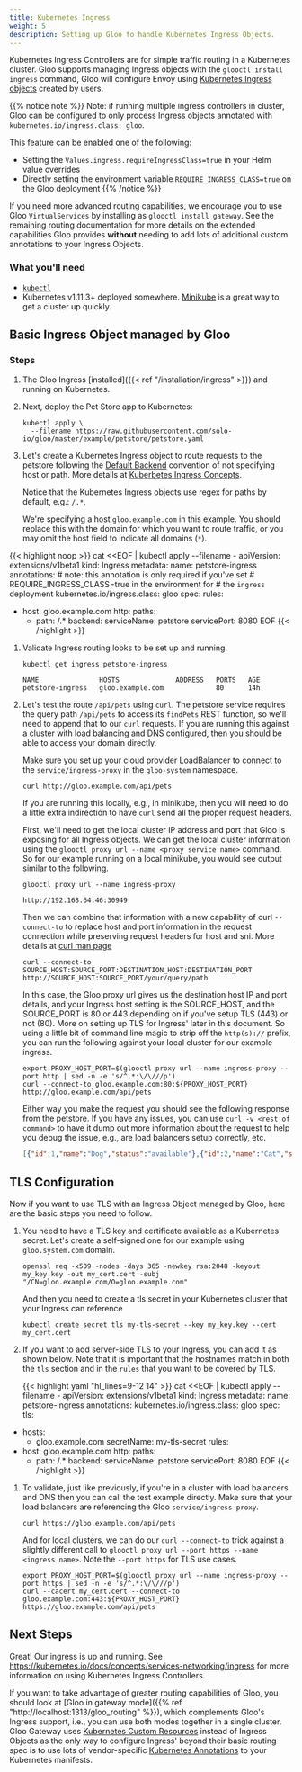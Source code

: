 ```yaml
---
title: Kubernetes Ingress 
weight: 5
description: Setting up Gloo to handle Kubernetes Ingress Objects.
---
```


Kubernetes Ingress Controllers are for simple traffic routing in a Kubernetes cluster. Gloo supports managing Ingress
objects with the `glooctl install ingress` command, Gloo will configure Envoy using [Kubernetes Ingress objects](https://kubernetes.io/docs/concepts/services-networking/ingress/) created by users.

{{% notice note %}}
Note: if running multiple ingress controllers in cluster, Gloo can be configured to only process Ingress objects annotated with `kubernetes.io/ingress.class: gloo`. 

This feature can be enabled one of the following:
* Setting the `Values.ingress.requireIngressClass=true` in your Helm value overrides
* Directly setting the environment variable `REQUIRE_INGRESS_CLASS=true` on the Gloo deployment
{{% /notice %}}

If you need more advanced routing capabilities, we encourage you to use Gloo `VirtualServices` by installing as
`glooctl install gateway`. See the remaining routing documentation for more details on the extended capabilities Gloo
provides **without** needing to add lots of additional custom annotations to your Ingress Objects.

### What you'll need

* [`kubectl`](https://kubernetes.io/docs/tasks/tools/install-kubectl/)
* Kubernetes v1.11.3+ deployed somewhere. [Minikube](https://kubernetes.io/docs/tasks/tools/install-minikube/) is a
great way to get a cluster up quickly.

## Basic Ingress Object managed by Gloo

### Steps

1. The Gloo Ingress [installed]({{< ref "/installation/ingress" >}}) and running on Kubernetes.

1. Next, deploy the Pet Store app to Kubernetes:

    ```shell
    kubectl apply \
      --filename https://raw.githubusercontent.com/solo-io/gloo/master/example/petstore/petstore.yaml
    ```

1. Let's create a Kubernetes Ingress object to route requests to the petstore following the [Default Backend](https://kubernetes.io/docs/concepts/services-networking/ingress/#default-backend)
convention of not specifying host or path. More details at [Kuberbetes Ingress Concepts](https://kubernetes.io/docs/concepts/services-networking/ingress/).

    Notice that the Kubernetes Ingress objects use regex for paths by default, e.g.: `/.*`.

    We're specifying a host `gloo.example.com` in this example. You should replace this with the domain for which you want to route traffic, or you may omit the host field to indicate all domains (`*`).

{{< highlight noop >}}
cat <<EOF | kubectl apply --filename -
apiVersion: extensions/v1beta1
kind: Ingress
metadata:
 name: petstore-ingress
 annotations:
    # note: this annotation is only required if you've set 
    # REQUIRE_INGRESS_CLASS=true in the environment for 
    # the `ingress` deployment
    kubernetes.io/ingress.class: gloo
spec:
  rules:
  - host: gloo.example.com
    http:
      paths:
      - path: /.*
        backend:
          serviceName: petstore
          servicePort: 8080
EOF
    {{< /highlight >}}

1. Validate Ingress routing looks to be set up and running.

    ```shell
    kubectl get ingress petstore-ingress
    ```

    ```noop
    NAME               HOSTS              ADDRESS   PORTS   AGE
    petstore-ingress   gloo.example.com             80      14h
    ```

1. Let's test the route `/api/pets` using `curl`. The petstore service requires the query path `/api/pets` to access its
`findPets` REST function, so we'll need to append that to our `curl` requests. If you are running this against a cluster
with load balancing and DNS configured, then you should be able to access your domain directly.

    Make sure you set up your cloud provider LoadBalancer to connect to the `service/ingress-proxy` in the `gloo-system`
    namespace.

    ```shell
    curl http://gloo.example.com/api/pets
    ```

    If you are running this locally, e.g., in minikube, then you will need to do a little extra indirection to have `curl`
    send all the proper request headers.

    First, we'll need to get the local cluster IP address and port that Gloo is
    exposing for all Ingress objects. We can get the local cluster information using the
    `glooctl proxy url --name <proxy service name>` command. So for our example running on a local minikube, you would see
    output similar to the following.

    ```shell
    glooctl proxy url --name ingress-proxy
    ```

    ```noop
    http://192.168.64.46:30949
    ```

    Then we can combine that information with a new capability of curl `--connect-to` to replace host and port
    information in the request connection while preserving request headers for host and sni. More details at
    [curl man page](https://curl.haxx.se/docs/manpage.html#--connect-to)

    ```shell
    curl --connect-to SOURCE_HOST:SOURCE_PORT:DESTINATION_HOST:DESTINATION_PORT http://SOURCE_HOST:SOURCE_PORT/your/query/path
    ```

    In this case, the Gloo proxy url gives us the destination host IP and port details, and your Ingress host setting is
    the SOURCE_HOST, and the SOURCE_PORT is 80 or 443 depending on if you've setup TLS (443) or not (80). More on setting up
    TLS for Ingress' later in this document. So using a little bit of command line magic to strip off the `http(s)://`
    prefix, you can run the following against your local cluster for our example ingress.

    ```shell
    export PROXY_HOST_PORT=$(glooctl proxy url --name ingress-proxy --port http | sed -n -e 's/^.*:\/\///p')
    curl --connect-to gloo.example.com:80:${PROXY_HOST_PORT} http://gloo.example.com/api/pets
    ```

    Either way you make the request you should see the following response from the petstore. If you have any issues,
    you can use `curl -v <rest of command>` to have it dump out more information about the request to help you debug
    the issue, e.g., are load balancers setup correctly, etc.

    ```json
    [{"id":1,"name":"Dog","status":"available"},{"id":2,"name":"Cat","status":"pending"}]
    ```

## TLS Configuration

Now if you want to use TLS with an Ingress Object managed by Gloo, here are the basic steps you need to follow.

1. You need to have a TLS key and certificate available as a Kubernetes secret. Let's create a self-signed one for our
example using `gloo.system.com` domain.

    ```shell
    openssl req -x509 -nodes -days 365 -newkey rsa:2048 -keyout my_key.key -out my_cert.cert -subj "/CN=gloo.example.com/O=gloo.example.com"
    ```

    And then you need to create a tls secret in your Kubernetes cluster that your Ingress can reference

    ```shell
    kubectl create secret tls my-tls-secret --key my_key.key --cert my_cert.cert
    ```

1. If you want to add server-side TLS to your Ingress, you can add it as shown below. Note that it is important that the hostnames
match in both the `tls` section and in the `rules` that you want to be covered by TLS.

    {{< highlight yaml "hl_lines=9-12 14" >}}
cat <<EOF | kubectl apply --filename -
apiVersion: extensions/v1beta1
kind: Ingress
metadata:
  name: petstore-ingress
  annotations:
    kubernetes.io/ingress.class: gloo
spec:
  tls:
  - hosts:
    - gloo.example.com
    secretName: my-tls-secret
  rules:
  - host: gloo.example.com
    http:
      paths:
      - path: /.*
        backend:
          serviceName: petstore
          servicePort: 8080
EOF
    {{< /highlight >}}

1. To validate, just like previously, if you're in a cluster with load balancers and DNS then you can call the test
example directly. Make sure that your load balancers are referencing the Gloo `service/ingress-proxy`.

    ```shell
    curl https://gloo.example.com/api/pets
    ```

    And for local clusters, we can do our `curl --connect-to` trick against a slightly different call to
    `glooctl proxy url --port https --name <ingress name>`. Note the `--port https` for TLS use cases.

    ```shell
    export PROXY_HOST_PORT=$(glooctl proxy url --name ingress-proxy --port https | sed -n -e 's/^.*:\/\///p')
    curl --cacert my_cert.cert --connect-to gloo.example.com:443:${PROXY_HOST_PORT} https://gloo.example.com/api/pets
    ```

## Next Steps

Great! Our ingress is up and running. See <https://kubernetes.io/docs/concepts/services-networking/ingress>
for more information on using Kubernetes Ingress Controllers.

If you want to take advantage of greater routing capabilities of Gloo, you should look at
[Gloo in gateway mode]({{% ref "http://localhost:1313/gloo_routing" %}}), which complements Gloo's Ingress
support, i.e., you can use both modes together in a single cluster. Gloo Gateway uses
[Kubernetes Custom Resources](https://kubernetes.io/docs/concepts/extend-kubernetes/api-extension/custom-resources/)
instead of Ingress Objects as the only way to configure Ingress' beyond their basic routing spec is to use lots of
vendor-specific [Kubernetes Annotations](https://kubernetes.io/docs/concepts/overview/working-with-objects/annotations/)
to your Kubernetes manifests.
